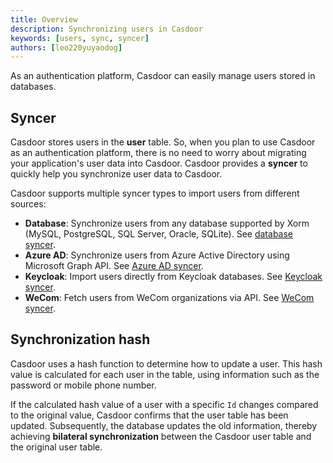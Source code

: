 ```yaml
---
title: Overview
description: Synchronizing users in Casdoor
keywords: [users, sync, syncer]
authors: [leo220yuyaodog]
---
```


As an authentication platform, Casdoor can easily manage users stored in databases.

## Syncer

Casdoor stores users in the **user** table. So, when you plan to use Casdoor as an authentication platform, there is no need to worry about migrating your application's user data into Casdoor. Casdoor provides a **syncer** to quickly help you synchronize user data to Casdoor.

Casdoor supports multiple syncer types to import users from different sources:

- **Database**: Synchronize users from any database supported by Xorm (MySQL, PostgreSQL, SQL Server, Oracle, SQLite). See [database syncer](/docs/syncer/Database).
- **Azure AD**: Synchronize users from Azure Active Directory using Microsoft Graph API. See [Azure AD syncer](/docs/syncer/AzureAD).
- **Keycloak**: Import users directly from Keycloak databases. See [Keycloak syncer](/docs/syncer/Keycloak).
- **WeCom**: Fetch users from WeCom organizations via API. See [WeCom syncer](/docs/syncer/WeCom).

## Synchronization hash

Casdoor uses a hash function to determine how to update a user. This hash value is calculated for each user in the table, using information such as the password or mobile phone number.

If the calculated hash value of a user with a specific `Id` changes compared to the original value, Casdoor confirms that the user table has been updated. Subsequently, the database updates the old information, thereby achieving **bilateral synchronization** between the Casdoor user table and the original user table.
